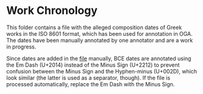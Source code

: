 # Work Chronology

This folder contains a file with the alleged composition dates of Greek
works in the ISO 8601 format, which has been used for annotation in OGA.
The dates have been manually annotated by one annotator
and are a work in progress.

Since dates are added in the [file](./texts/chronology_greek_works.xml)
manually, BCE dates are annotated using the Em Dash (U+2014)
instead of the Minus Sign (U+2212) to prevent confusion between the Minus Sign
and the Hyphen-minus (U+002D), which look similar (the latter is used as
a separator, though). If the file is processed automatically,
replace the Em Dash with the Minus Sign.
